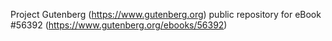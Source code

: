 Project Gutenberg (https://www.gutenberg.org) public repository for
eBook #56392 (https://www.gutenberg.org/ebooks/56392)
